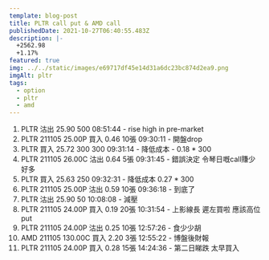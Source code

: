 ```yaml
---
template: blog-post
title: PLTR call put & AMD call
publishedDate: 2021-10-27T06:40:55.483Z
description: |-
  +2562.98
  +1.17%
featured: true
img: ../../static/images/e69717df45e14d31a6dc23bc874d2ea9.png
imgAlt: pltr
tags:
  - option
  - pltr
  - amd
---
```

1. PLTR 沽出 25.90 500 08:51:44 - rise high in pre-market
2. PLTR 211105 25.00P 買入 0.46 10張 09:30:11 - 開盤drop
3. PLTR 買入 25.72 300 300 09:31:14 - 降低成本 - 0.18 * 300
4. PLTR 211105 26.00C 沽出 0.64 5張 09:31:45 - 錯誤決定 令琴日嘅call賺少好多
5. PLTR 買入 25.63 250 09:32:31 - 降低成本 0.27 * 300
6. PLTR 211105 25.00P 沽出 0.59 10張 09:36:18 - 到底了
7. PLTR 沽出 25.90 50 10:08:08 - 減壓
8. PLTR 211105 24.00P 買入 0.19 20張 10:31:54 - 上影線長 遲左買啦 應該高位put
9. PLTR 211105 24.00P 沽出 0.25 10張 12:57:26 - 食少少胡
10. AMD 211105 130.00C 買入 2.20 3張 12:55:22 - 博盤後財報
11. PLTR 211105 24.00P 買入 0.28 15張 14:24:36 - 第二日睇跌 太早買入
